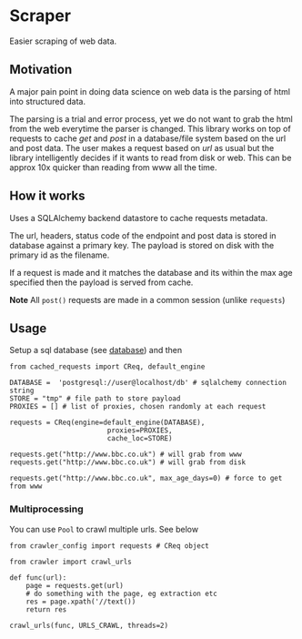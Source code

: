 # Scraper

Easier scraping of web data.

## Motivation
A major pain point in doing data science on web data is the parsing of html into structured data. 

The parsing is a trial and error process, yet we do not want to grab the html from the web everytime the parser is changed. This library works on top of requests to cache *get* and *post* in a database/file system based on the url and post data. The user makes a request based on *url* as usual but the library intelligently decides if it wants to read from disk or web. This can be approx 10x quicker than reading from www all the time.

## How it works
Uses a SQLAlchemy backend datastore to cache requests metadata. 

The url, headers, status code of the endpoint and post data is stored in database against a primary key. The payload is stored on disk with the primary id as the filename. 

If a request is made and it matches the database and its within the max age specified then the payload is served from cache.

**Note**  All `post()` requests are made in a common session (unlike `requests`)

## Usage

Setup a sql database (see [database](scraper/db.sql)) and then

```
from cached_requests import CReq, default_engine

DATABASE =  'postgresql://user@localhost/db' # sqlalchemy connection string
STORE = "tmp" # file path to store payload
PROXIES = [] # list of proxies, chosen randomly at each request

requests = CReq(engine=default_engine(DATABASE), 
                        proxies=PROXIES, 
                        cache_loc=STORE)

requests.get("http://www.bbc.co.uk") # will grab from www
requests.get("http://www.bbc.co.uk") # will grab from disk

requests.get("http://www.bbc.co.uk", max_age_days=0) # force to get from www
```


### Multiprocessing 

You can use `Pool` to crawl multiple urls. See below

```
from crawler_config import requests # CReq object

from crawler import crawl_urls

def func(url):
    page = requests.get(url)
    # do something with the page, eg extraction etc
    res = page.xpath('//text())
    return res

crawl_urls(func, URLS_CRAWL, threads=2)
```